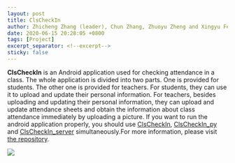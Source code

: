 ```yaml
---
layout: post
title: ClsCheckIn
author: Zhicheng Zhang (leader), Chun Zhang, Zhuoyu Zheng and Xingyu Feng
date: 2020-06-15 20:28:05 +0800
tags: [Project]
excerpt_separator: <!--excerpt-->
sticky: false
---
```


**ClsCheckIn** is an Android application used for checking attendance in a class.<!--excerpt--> The whole application is divided into two parts. One is provided for students. The other one is provided for teachers. For students, they can use it to upload and update their personal information. For teachers, besides uploading and updating their personal information, they can upload and update attendance sheets and obtain the information about class attendance immediately by uploading a picture. If you want to run the android application properly, you should use [ClsCheckIn](https://github.com/ZZwarn1998/ClsCheckIn/tree/master/ClsCheckIn), [ClsCheckIn_py](https://github.com/ZZwarn1998/ClsCheckIn/tree/master/ClsCheckIn_py) and [ClsCheckIn_server]([./ClsCheckIn_server](https://github.com/ZZwarn1998/ClsCheckIn/tree/master/ClsCheckIn_server)) simultaneously.For more information, please visit [the repository](https://github.com/ZZwarn1998/ClsCheckIn).

<p><img src="{{ "assets/img/posts/2020-06-15-clscheckin-icon.png" | relative_url }}"></p>

